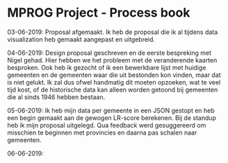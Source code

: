 # MPROG Project - Process book

03-06-2019: Proposal afgemaakt. Ik heb de proposal die ik al tijdens data visualization heb gemaakt aangepast en uitgebreid.

04-06-2019: Design proposal geschreven en de eerste bespreking met Nigel gehad. Hier hebben we het probleem met de veranderende kaarten besproken. Ook heb ik gezocht of ik een bewerkbare lijst met huidige gemeenten en de gemeenten waar die uit bestonden kon vinden, maar dat is niet gelukt. Ik zal dus ofwel handmatig dit moeten opzoeken, wat te veel tijd kost, of de historische data kan alleen worden getoond bij gemeenten die al sinds 1946 hebben bestaan.

05-06-2019: Ik heb mijn data per gemeente in een JSON gestopt en heb een begin gemaakt aan de gewogen LR-score berekenen. Bij de standup heb ik mijn proposal uitgelegd. Qua feedback werd gesuggereerd om misschien te beginnen met provincies en daarna pas schalen naar gemeenten.

06-06-2019: 
